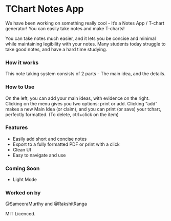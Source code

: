 # TChart Notes App
We have been working on something really cool - It’s a Notes App / T-chart generator! You can easily take notes and make T-charts!

You can take notes much easier, and it lets you be concise and 
minimal while maintaining legibility with your notes. Many students 
today struggle to take good notes, and have a hard time studying. 

### How it works
This note taking system consists of 2 parts - The main idea, and the details.

### How to Use
On the left, you can add your main ideas, with evidence on the right.
Clicking on the menu gives you two options: print or add. Clicking “add” makes a new Main Idea (or claim), and you can print (or save) your tchart, perfectly formatted. (To delete, ctrl+click on the item)

### Features
- Easily add short and concise notes
- Export to a fully formatted PDF or print with a click
- Clean UI
- Easy to navigate and use

### Coming Soon
- Light Mode

### Worked on by
@SameeraMurthy and @RakshitRanga

MIT Licenced.
